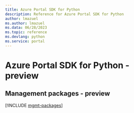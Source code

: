 ```yaml
---
title: Azure Portal SDK for Python
description: Reference for Azure Portal SDK for Python
author: lmazuel
ms.author: lmazuel
ms.data: 06/28/2023
ms.topic: reference
ms.devlang: python
ms.service: portal
---
```

# Azure Portal SDK for Python - preview

## Management packages - preview
[!INCLUDE [mgmt-packages](portal-mgmt-index.md)]